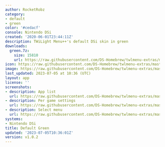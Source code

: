 ```yaml
---
author: RocketRobz
category:
- default
- green
color: '#cedacf'
console: Nintendo DSi
created: '2020-06-01T23:44:11Z'
description: TWiLight Menu++'s default DSi skin in green
downloads:
  green.7z:
    size: 15810
    url: https://raw.githubusercontent.com/DS-Homebrew/twlmenu-extras/master/_nds/TWiLightMenu/dsimenu/themes/green.7z
icon: https://raw.githubusercontent.com/DS-Homebrew/twlmenu-extras/master/_nds/TWiLightMenu/dsimenu/themes/meta/green/icon.png
image: https://raw.githubusercontent.com/DS-Homebrew/twlmenu-extras/master/_nds/TWiLightMenu/dsimenu/themes/meta/green/icon.png
last_updated: 2023-07-05 at 10:36 (UTC)
layout: app
license: ''
screenshots:
- description: App list
  url: https://raw.githubusercontent.com/DS-Homebrew/twlmenu-extras/master/_nds/TWiLightMenu/dsimenu/themes/meta/green/screenshots/app-list.png
- description: Per game settings
  url: https://raw.githubusercontent.com/DS-Homebrew/twlmenu-extras/master/_nds/TWiLightMenu/dsimenu/themes/meta/green/screenshots/per-game-settings.png
- description: Select menu
  url: https://raw.githubusercontent.com/DS-Homebrew/twlmenu-extras/master/_nds/TWiLightMenu/dsimenu/themes/meta/green/screenshots/select-menu.png
systems:
- Nintendo DSi
title: Default Green
updated: '2023-07-05T10:36:01Z'
version: v1.0.2
---
```

